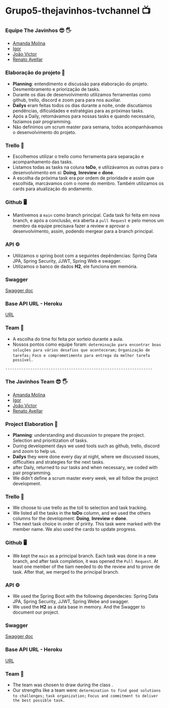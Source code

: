 # Grupo5-thejavinhos-tvchannel :tv:

### Equipe The Javinhos :sunglasses: :raised_hand_with_fingers_splayed:
- [Amanda Molina](https://github.com/amandamcmolina)
- [Igor](https://github.com/iguu42)
- [João Victor](https://github.com/joaovictor1c)
- [Renato Avellar](https://github.com/DonRenato)
  

### Elaboração do projeto :monocle_face:
- **Planning**: entendimento e discussão para elaboração do projeto. Desmembramento e priorização de tasks.
- Durante os dias de desenvolvimento utilizamos ferramentas como github, trello, discord e zoom para para nos auxiliar.
- **Dailys** eram feitas todos os dias durante a noite, onde discutíamos pendências, dificuldades e estratégias para as próximas tasks.
- Após a Daily, retornávamos para nossas tasks e quando necessário, fazíamos pair programming.
- Não definimos um scrum master para semana, todos acompanhávamos o desenvolvimento do projeto.

### Trello :scroll:
- Escolhemos utilizar o trello como ferramenta para separação e acompanhamento das tasks. 
- Listamos todas as tasks na coluna **toDo**, e utilizávamos as outras para o desenvolvimento em si: **Doing**, **Inreview** e **done**.
- A escolha da próxima task era por ordem de prioridade e assim que escolhida, marcávamos com o nome do membro. Também utilizamos os cards para atualização do andamento.

### Github :desktop_computer:
- Mantivemos a `main` como branch principal. Cada task foi feita em nova branch, e após a conclusão, era aberta a `pull Request` e pelo menos um membro da equipe precisava fazer a review e aprovar o desenvolvimento, assim, podendo mergear para a branch principal.

### API :gear:
- Utilizamos o spring boot com a seguintes depêndencias: Spring Data JPA, Spring Security, JJWT, Spring Web e swagger.
- Utilizamos o banco de dados **H2**, ele funciona em memória.

### Swagger
[Swagger doc](https://thejavinhos5tvchannel.herokuapp.com/swagger-ui.html)

### Base API URL - Heroku
[URL](https://thejavinhos5tvchannel.herokuapp.com/)

### Team :handshake:
- A escolha do time foi feita por sorteio durante a aula.
- Nossos pontos como equipe foram: `determinação para encontrar boas soluções para vários desafios que aconteceram;`
                                   `Organização de tarefas;`
                                   `Foco e comprometimento para entrega da melhor tarefa possível.`
                                   
            

`-----------------------------------------------------------------`




### The Javinhos Team :sunglasses: :raised_hand_with_fingers_splayed:
- [Amanda Molina](https://github.com/amandamcmolina)
- [Igor](https://github.com/iguu42)
- [João Victor](https://github.com/joaovictor1c)
- [Renato Avellar](https://github.com/DonRenato)
  

### Project Elaboration :monocle_face:
- **Planning**: understanding and discussion to prepare the project. Selection and prioritization of tasks.
- During development days we used tools such as github, trello, discord and zoom to help us.
- **Dailys** they were done every day at night, where we discussed issues, difficulties and strategies for the next tasks.
- after Daily, returned to our tasks and when necessary, we coded with pair programming.
- We didn't define a scrum master every week, we all follow the project development. 

### Trello :scroll:
- We choose to use trello as the toll to selection and task tracking. 
- We listed all the tasks in the **toDo** column, and we used the others columns for the development:  **Doing**, **Inreview** e **done**.
- The next task choice in order of pririty. This task were marked with the member name. We also used the cards to update progress.

### Github :desktop_computer:
- We kept the `main` as a principal branch. Each task was done in a new branch, and after task completion, it was opened the `Pull Request`. At least one member of the tiam needed to do the review and to prove de task. After that, we merged to the principal branch.

### API :gear:
- We used the Spring Boot with the following dependecies:  Spring Data JPA, Spring Security, JJWT, Spring Webe and swagger.
- We used the **H2** as a data base in memory. And the Swagger to document our project. 

### Swagger
[Swagger doc](https://thejavinhos5tvchannel.herokuapp.com/swagger-ui.html)

### Base API URL - Heroku
[URL](https://thejavinhos5tvchannel.herokuapp.com/)

### Team :handshake:
- The team was chosen to draw during the class .
- Our strengths like a team were: `determination to find good solutions to challenges;`
                                  `task organization;`
                                  `Focus and commitment to deliver the best possible task.`

